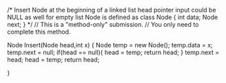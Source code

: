 /*
  Insert Node at the beginning of a linked list 
  head pointer input could be NULL as well for empty list
  Node is defined as 
  class Node {
     int data;
     Node next;
  }
*/
// This is a "method-only" submission. 
// You only need to complete this method. 

Node Insert(Node head,int x) {
    Node temp = new Node();
    temp.data = x;
    temp.next = null;
    if(head == null){
        head = temp;
        return head;
    }
    temp.next = head;
    head = temp;
    return head;
    
}
